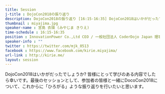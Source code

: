 ```yaml
---
title: Session
j-title : DojoCon2018の振り返り
description: DojoCon2018の振り返り [16:15-16:35] DojoCon2018はいかがだったでしょうか? 皆様にとって学びのある内容でしたら幸いです。最後のセッションとして、参加者の皆様と一緒にDocoCon2018について、これからに「ひろがる」ような振り返りを行いたいと思います。
thumbnail : miyajima.jpg
speaker-name : 宮島 衣瑛 (みやじま きりえ)
time-schedule : 16:15-16:35
position : InnovationPower Co.,Ltd CEO / 一般社団法人 CoderDojo Japan 理事
speaker-info : ""
twitter : https://twitter.com/mjk_0513
facebook : https://www.facebook.com/kirie.miyajima/
url-link : http://kirie.me/
layout: session
---
```


DojoCon2018はいかがだったでしょうか? 皆様にとって学びのある内容でしたら幸いです。最後のセッションとして、参加者の皆様と一緒にDocoCon2018について、これからに「ひろがる」ような振り返りを行いたいと思います。
